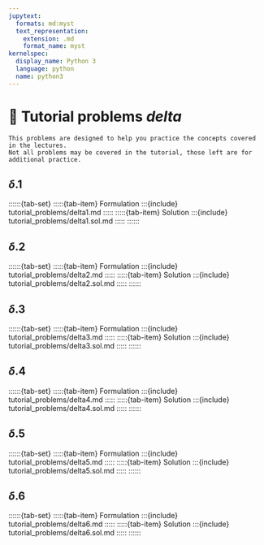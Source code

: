 ```yaml
---
jupytext:
  formats: md:myst
  text_representation:
    extension: .md
    format_name: myst
kernelspec:
  display_name: Python 3
  language: python
  name: python3
---
```


# 🔬 Tutorial problems *delta*

```{note}
This problems are designed to help you practice the concepts covered in the lectures.
Not all problems may be covered in the tutorial, those left are for additional practice.
```

## $\delta$.1

::::::{tab-set}
:::::{tab-item} Formulation
:::{include} tutorial_problems/delta1.md
:::::
:::::{tab-item} Solution
:::{include} tutorial_problems/delta1.sol.md
:::::
::::::

## $\delta$.2

::::::{tab-set}
:::::{tab-item} Formulation
:::{include} tutorial_problems/delta2.md
:::::
:::::{tab-item} Solution
:::{include} tutorial_problems/delta2.sol.md
:::::
::::::

## $\delta$.3

::::::{tab-set}
:::::{tab-item} Formulation
:::{include} tutorial_problems/delta3.md
:::::
:::::{tab-item} Solution
:::{include} tutorial_problems/delta3.sol.md
:::::
::::::

## $\delta$.4

::::::{tab-set}
:::::{tab-item} Formulation
:::{include} tutorial_problems/delta4.md
:::::
:::::{tab-item} Solution
:::{include} tutorial_problems/delta4.sol.md
:::::
::::::

## $\delta$.5

::::::{tab-set}
:::::{tab-item} Formulation
:::{include} tutorial_problems/delta5.md
:::::
:::::{tab-item} Solution
:::{include} tutorial_problems/delta5.sol.md
:::::
::::::

## $\delta$.6

::::::{tab-set}
:::::{tab-item} Formulation
:::{include} tutorial_problems/delta6.md
:::::
:::::{tab-item} Solution
:::{include} tutorial_problems/delta6.sol.md
:::::
::::::
